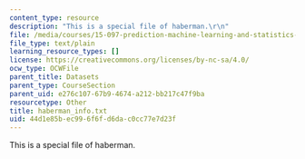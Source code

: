 ```yaml
---
content_type: resource
description: "This is a special file of haberman.\r\n"
file: /media/courses/15-097-prediction-machine-learning-and-statistics-spring-2012/44d1e85bec996f6fd6dac0cc77e7d23f_haberman_info.txt
file_type: text/plain
learning_resource_types: []
license: https://creativecommons.org/licenses/by-nc-sa/4.0/
ocw_type: OCWFile
parent_title: Datasets
parent_type: CourseSection
parent_uid: e276c107-67b9-4674-a212-bb217c47f9ba
resourcetype: Other
title: haberman_info.txt
uid: 44d1e85b-ec99-6f6f-d6da-c0cc77e7d23f
---
```

This is a special file of haberman.
